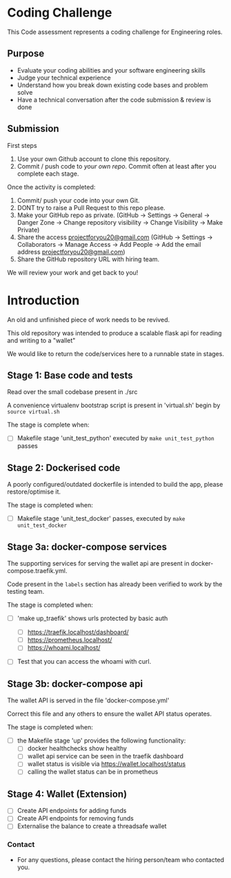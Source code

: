 # Coding Challenge

This Code assessment represents a coding challenge for Engineering roles.

## Purpose

- Evaluate your coding abilities and your software engineering skills
- Judge your technical experience
- Understand how you break down existing code bases and problem solve
- Have a technical conversation after the code submission & review is done

## Submission

First steps
1. Use your own Github account to clone this repository.
2. Commit / push code to *your own repo*. Commit often at least after you complete each stage.
 
Once the activity is completed:
1. Commit/ push your code into your own Git. 
2. DONT try to raise a Pull Request to this repo please.
3. Make your GitHub repo as private. (GitHub -> Settings -> General -> Danger Zone -> Change repository visibility -> Change Visibility -> Make Private)
4. Share the access projectforyou20@gmail.com (GitHub -> Settings -> Collaborators -> Manage Access -> Add People -> Add the email address projectforyou20@gmail.com)
5. Share the GitHub repository URL with hiring team.

We will review your work and get back to you!


# Introduction
An old and unfinished piece of work needs to be revived. 

This old repository was intended to produce a scalable flask api for reading and writing to a "wallet"

We would like to return the code/services here to a runnable state in stages. 

## Stage 1: Base code and tests

Read over the small codebase present in ./src

A convenience virtualenv bootstrap script is present in 'virtual.sh' begin by `source virtual.sh`

The stage is complete when:
- [ ] Makefile stage 'unit_test_python' executed by `make unit_test_python` passes


## Stage 2: Dockerised code
A poorly configured/outdated dockerfile is intended to build the app, please restore/optimise it. 

The stage is completed when:
- [ ] Makefile stage 'unit_test_docker' passes, executed by `make unit_test_docker`


## Stage 3a: docker-compose services
The supporting services for serving the wallet api are present in docker-compose.traefik.yml. 

Code present in the `labels` section has already been verified to work by the testing team. 

The stage is completed when:

- [ ] 'make up_traefik' shows urls protected by basic auth
    - [ ] https://traefik.localhost/dashboard/
    - [ ] https://prometheus.localhost/
    - [ ] https://whoami.localhost/
- [ ] Test that you can access the whoami with curl.


## Stage 3b: docker-compose api
The wallet API is served in the file 'docker-compose.yml' 

Correct this file and any others to ensure the wallet API status operates. 

The stage is completed when:

- [ ] the Makefile stage 'up' provides the following functionality:
    - [ ] docker healthchecks show healthy
    - [ ] wallet api service can be seen in the traefik dashboard 
    - [ ] wallet status is visible via https://wallet.localhost/status
    - [ ] calling the wallet status can be in prometheus

## Stage 4: Wallet (Extension)

- [ ] Create API endpoints for adding funds
- [ ] Create API endpoints for removing funds
- [ ] Externalise the balance to create a threadsafe wallet

### Contact
* For any questions, please contact the hiring person/team who contacted you.

